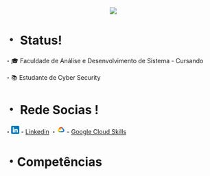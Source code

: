 
<!-- Author: Yora -->
<div align="center"
<p align="center">
<img align="center" height="250" src="./img/Makima_spotlight.gif">
</p>
</div>
 
# ・ Status!

<p align="width">
 ・🎓 Faculdade de Análise e Desenvolvimento de Sistema - Cursando

 ・📚 Estudante de Cyber Security 
 
 <p align="center">

 
# ・ Rede Socias !



 ・<img src="./img/linkedin (1).png" width=19x></img> - <a href="linkedin.com/in/fernandogentili/">Linkedin</a>
 ・<img src="./img/icongooglecloud.png" width=19px></img> - <a href="https://www.cloudskillsboost.google/public_profiles/92623248-940f-4ad3-9dbe-14330555309d">Google Cloud Skills</a>


# ・Competências

</div>


